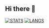 ## Hi there 👋

[![STATS](https://github-readme-stats.vercel.app/api?username=Salaeones&theme=github_light)](https://github.com/Salaeones/)
[![LANGS](https://github-readme-stats.vercel.app/api/top-langs/?username=Salaeones&theme=github_light)](https://github.com/Salaeones/)

